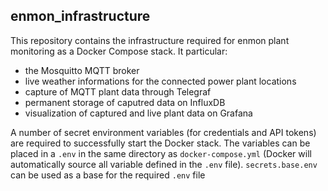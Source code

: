 ## enmon_infrastructure
This repository contains the infrastructure required for enmon plant monitoring as a Docker Compose stack. It particular:
- the Mosquitto MQTT broker
- live weather informations for the connected power plant locations
- capture of MQTT plant data through Telegraf
- permanent storage of caputred data on InfluxDB
- visualization of captured and live plant data on Grafana

A number of secret environment variables (for credentials and API tokens) are required to successfully start the Docker stack. The variables can be placed in a `.env` in the same directory as `docker-compose.yml` (Docker will automatically source all variable defined in the `.env` file).
`secrets.base.env` can be used as a base for the required `.env` file
